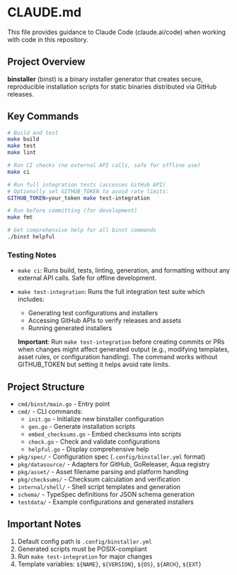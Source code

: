 # CLAUDE.md

This file provides guidance to Claude Code (claude.ai/code) when working with code in this repository.

## Project Overview

**binstaller** (binst) is a binary installer generator that creates secure, reproducible installation scripts for static binaries distributed via GitHub releases.

## Key Commands

```bash
# Build and test
make build
make test
make lint

# Run CI checks (no external API calls, safe for offline use)
make ci

# Run full integration tests (accesses GitHub API)
# Optionally set GITHUB_TOKEN to avoid rate limits:
GITHUB_TOKEN=your_token make test-integration

# Run before committing (for development)
make fmt

# Get comprehensive help for all binst commands
./binst helpful
```

### Testing Notes

- `make ci`: Runs build, tests, linting, generation, and formatting without any external API calls. Safe for offline development.
- `make test-integration`: Runs the full integration test suite which includes:
  - Generating test configurations and installers
  - Accessing GitHub APIs to verify releases and assets
  - Running generated installers

  **Important**: Run `make test-integration` before creating commits or PRs when changes might affect generated output (e.g., modifying templates, asset rules, or configuration handling). The command works without GITHUB_TOKEN but setting it helps avoid rate limits.

## Project Structure

- `cmd/binst/main.go` - Entry point
- `cmd/` - CLI commands:
  - `init.go` - Initialize new binstaller configuration
  - `gen.go` - Generate installation scripts
  - `embed_checksums.go` - Embed checksums into scripts
  - `check.go` - Check and validate configurations
  - `helpful.go` - Display comprehensive help
- `pkg/spec/` - Configuration spec (`.config/binstaller.yml` format)
- `pkg/datasource/` - Adapters for GitHub, GoReleaser, Aqua registry
- `pkg/asset/` - Asset filename parsing and platform handling
- `pkg/checksums/` - Checksum calculation and verification
- `internal/shell/` - Shell script templates and generation
- `schema/` - TypeSpec definitions for JSON schema generation
- `testdata/` - Example configurations and generated installers

## Important Notes

1. Default config path is `.config/binstaller.yml`
2. Generated scripts must be POSIX-compliant
3. Run `make test-integration` for major changes
4. Template variables: `${NAME}`, `${VERSION}`, `${OS}`, `${ARCH}`, `${EXT}`
